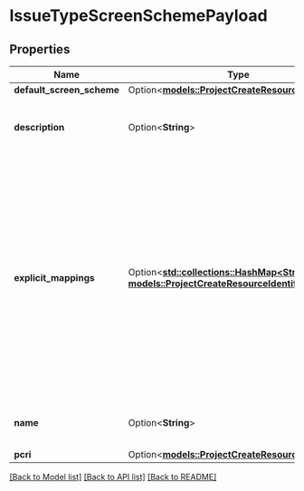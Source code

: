 # IssueTypeScreenSchemePayload

## Properties

Name | Type | Description | Notes
------------ | ------------- | ------------- | -------------
**default_screen_scheme** | Option<[**models::ProjectCreateResourceIdentifier**](ProjectCreateResourceIdentifier.md)> |  | [optional]
**description** | Option<**String**> | The description of the issue type screen scheme | [optional]
**explicit_mappings** | Option<[**std::collections::HashMap<String, models::ProjectCreateResourceIdentifier>**](ProjectCreateResourceIdentifier.md)> | The IDs of the screen schemes for the issue type IDs and default. A default entry is required to create an issue type screen scheme, it defines the mapping for all issue types without a screen scheme. | [optional]
**name** | Option<**String**> | The name of the issue type screen scheme | [optional]
**pcri** | Option<[**models::ProjectCreateResourceIdentifier**](ProjectCreateResourceIdentifier.md)> |  | [optional]

[[Back to Model list]](../README.md#documentation-for-models) [[Back to API list]](../README.md#documentation-for-api-endpoints) [[Back to README]](../README.md)



